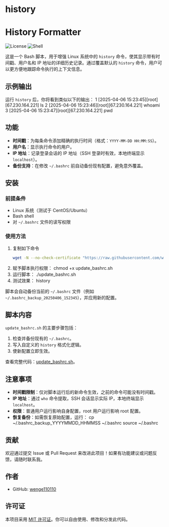 # history
# History Formatter

![License](https://img.shields.io/badge/license-MIT-blue.svg)
![Shell](https://img.shields.io/badge/shell-bash-green.svg)

这是一个 Bash 脚本，用于增强 Linux 系统中的 `history` 命令，使其显示带有时间戳、用户名和 IP 地址的详细历史记录。通过覆盖默认的 `history` 命令，用户可以更方便地跟踪命令执行的上下文信息。

## 示例输出
运行 `history` 后，你将看到类似以下的输出：
    1  [2025-04-06 15:23:45][root][67.230.164.221] ls
    2  [2025-04-06 15:23:46][root][67.230.164.221] whoami
    3  [2025-04-06 15:23:47][root][67.230.164.221] pwd

## 功能
- **时间戳**：为每条命令添加精确的执行时间（格式：`YYYY-MM-DD HH:MM:SS`）。
- **用户名**：显示执行命令的用户。
- **IP 地址**：记录登录会话的 IP 地址（SSH 登录时有效，本地终端显示 `localhost`）。
- **备份支持**：在修改 `~/.bashrc` 前自动备份现有配置，避免意外覆盖。

## 安装

### 前提条件
- Linux 系统（测试于 CentOS/Ubuntu）
- Bash shell
- 对 `~/.bashrc` 文件的读写权限

### 使用方法
1. 复制如下命令
   ```bash
   wget -N --no-check-certificate "https://raw.githubusercontent.com/wenge110110/history/master/update_bashrc.sh" && chmod +x update_bashrc.sh && ./update_bashrc.sh
2. 赋予脚本执行权限：
   chmod +x update_bashrc.sh
3. 运行脚本：
   ./update_bashrc.sh
4. 测试效果：
   history

脚本会自动备份当前的 `~/.bashrc` 文件（例如 `~/.bashrc_backup_20250406_152345`），并应用新的配置。

## 脚本内容
`update_bashrc.sh` 的主要步骤包括：
1. 检查并备份现有的 `~/.bashrc`。
2. 写入自定义的 `history` 格式化逻辑。
3. 使新配置立即生效。

查看完整代码：[update_bashrc.sh](./update_bashrc.sh)。

## 注意事项
- **时间戳限制**：仅对脚本运行后的新命令生效，之前的命令可能没有时间戳。
- **IP 地址**：通过 `who` 命令提取，SSH 会话显示实际 IP，本地终端显示 `localhost`。
- **权限**：普通用户运行影响自身配置，root 用户运行影响 root 配置。
- **恢复备份**：如需恢复原始配置，运行：
   cp ~/.bashrc_backup_YYYYMMDD_HHMMSS ~/.bashrc
   source ~/.bashrc

## 贡献
欢迎通过提交 Issue 或 Pull Request 来改进此项目！如果有功能建议或问题反馈，请随时联系我。

## 作者
- GitHub: [wenge110110](https://github.com/wenge110110)

## 许可证
本项目采用 [MIT 许可证](LICENSE)。你可以自由使用、修改和分发此代码。
